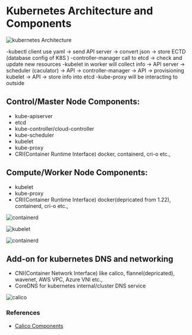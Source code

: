 # Kubernetes Architecture and Components

![kubernetes Architecture](https://www.aquasec.com/wp-content/uploads/2020/11/Kubernetes-101-Architecture-Diagram.jpg)

-kubectl client use yaml -> send API server -> convert json -> store ECTD (database config of K8S )
-controller-manager call to etcd -> check and update new resources
-kubelet in worker will collect info -> API server -> scheduler (caculator) -> API -> controller-manager -> API -> provisioning kubelet -> API -> store info into etcd
-kube-proxy will be interacting to outside

## Control/Master Node Components:
- kube-apiserver
- etcd
- kube-controller/cloud-controller
- kube-scheduler
- kubelet
- kube-proxy
- CRI(Container Runtime Interface) docker, containerd, cri-o etc.,

## Compute/Worker Node Components:
- kubelet
- kube-proxy
- CRI(Container Runtime Interface) docker(depricated from 1.22), containerd, cri-o etc.,

![containerd](https://kubernetes.io/images/blog/2018-05-24-kubernetes-containerd-integration-goes-ga/cri-containerd.png)

![kubelet](https://d33wubrfki0l68.cloudfront.net/cbb16af935843386c15e9a7f2c13fd383fea7599/9065d/images/blog/2018-05-24-kubernetes-containerd-integration-goes-ga/docker-ce.png) 

![containerd](https://kruyt.org/content/images/2021/03/docker_containerd.png)

## Add-on for kubernetes DNS and networking
- CNI(Container Network Interface) like calico, flannel(depricated), wavenet, AWS VPC, Azure VNI etc.,
- CoreDNS for kubernetes internal/cluster DNS service

![calico](https://docs.projectcalico.org/images/architecture-calico.svg)

### References
- [Calico Components](https://docs.projectcalico.org/reference/architecture/overview)
